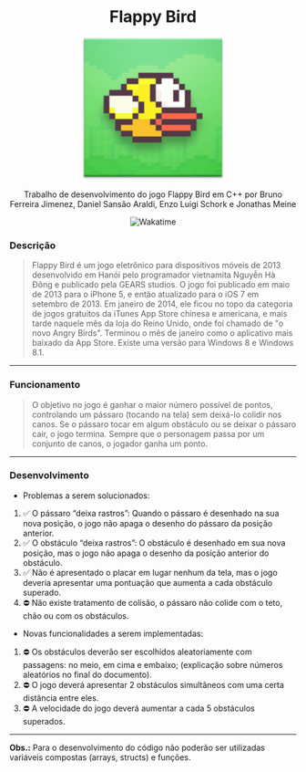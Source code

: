 <div align="center" style="flex-direction: column;">
  <h1>Flappy Bird</h1>
  <img src="./.github/flappy-bird.png" title="Flappy Bird" alt="Flappy Bird" width="250" height="250"/>
  <p>Trabalho de desenvolvimento do jogo Flappy Bird em C++ por Bruno Ferreira Jimenez, Daniel Sansão Araldi, Enzo Luigi Schork e Jonathas Meine</p>
  <img src="https://wakatime.com/badge/user/920a7e43-2969-4212-82ff-1b375685ff58/project/04a13489-e88c-44b4-8894-2fccec8c683a.svg" title="Wakatime" alt="Wakatime"/>
</div>

### Descrição

> Flappy Bird é um jogo eletrônico para dispositivos móveis de 2013 desenvolvido em Hanói pelo programador vietnamita Nguyễn Hà Đông e publicado pela GEARS studios. O jogo foi publicado em maio de 2013 para o iPhone 5, e então atualizado para o iOS 7 em setembro de 2013. Em janeiro de 2014, ele ficou no topo da categoria de jogos gratuitos da iTunes App Store chinesa e americana, e mais tarde naquele mês da loja do Reino Unido, onde foi chamado de "o novo Angry Birds". Terminou o mês de janeiro como o aplicativo mais baixado da App Store. Existe uma versão para Windows 8 e Windows 8.1.

<hr></hr>

### Funcionamento

> O objetivo no jogo é ganhar o maior número possível de pontos, controlando um pássaro (tocando na tela) sem deixá-lo colidir nos canos. Se o pássaro tocar em algum obstáculo ou se deixar o pássaro cair, o jogo termina. Sempre que o personagem passa por um conjunto de canos, o jogador ganha um ponto.

<hr></hr>

### Desenvolvimento

- Problemas a serem solucionados:

1. ✅ O pássaro “deixa rastros”: Quando o pássaro é desenhado na sua nova posição, o jogo não apaga o desenho do pássaro da posição anterior.
2. ✅ O obstáculo “deixa rastros”: O obstáculo é desenhado em sua nova posição, mas o jogo não apaga o desenho da posição anterior do obstáculo.
3. ✅ Não é apresentado o placar em lugar nenhum da tela, mas o jogo deveria apresentar uma pontuação que aumenta a cada obstáculo superado.
4. ⛔️ Não existe tratamento de colisão, o pássaro não colide com o teto, chão ou com os obstáculos.

- Novas funcionalidades a serem implementadas:

1. ⛔️ Os obstáculos deverão ser escolhidos aleatoriamente com passagens: no meio, em cima e embaixo; (explicação sobre números aleatórios no final do documento).
2. ⛔️ O jogo deverá apresentar 2 obstáculos simultâneos com uma certa distância entre eles.
3. ⛔️ A velocidade do jogo deverá aumentar a cada 5 obstáculos superados.

<hr></hr>

**Obs.:** Para o desenvolvimento do código não poderão ser utilizadas variáveis compostas (arrays, structs) e funções.
